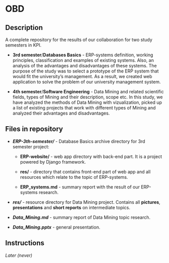 # OBD

## Description

A complete repository for the results of our collaboration for two study semesters in KPI.

- **3rd semester**/**Databases Basics** - ERP-systems definition, working principles, classification and examples of existing systems. Also, an analysis of the advantages and disadvantages of these systems. The purpose of the study was to select a prototype of the ERP system that would fit the university’s management. As a result, we created web application to solve the problem of our university management system.

- **4th semester**/**Software Engineering** - Data Mining and related scientific fields, types of Mining and their description, scope etc.
In this study, we have analyzed the methods of Data Mining with vizualization, picked up a list of existing projects that work with different types of Mining and analyzed their advantages and disadvantages.

## Files in repository

- ***ERP-3th-semester/*** - Database Basics archive directory for 3rd semester project:
    
     * **ERP-website/** - web app directory with back-end part. It is a project powered by Django framework.
     
     * **res/** - directory that contains front-end part of web app and all resources which relate to the topic of ERP-systems. 
     
     * **ERP_systems.md** - summary report with the result of our ERP-systems research.

- ***res/*** - resource directory for Data Mining project. Contains all **pictures**, **presentations** and **short reports** on intermediate topics. 

- ***Data_Mining.md*** - summary report of Data Mining topic research.

- ***Data_Mining.pptx*** - general presentation.

## Instructions

*Later (never)*
